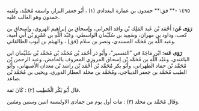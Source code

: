 ١٤٩٥ -** فق:** حمدون بن عمارة البغدادي (١) ، أَبُو جعفر البزاز، واسمه مُحَمَّد، ولقبه حمدون وهو الغالب عليه.

**رَوَى عَن:** أَحْمَد بْن عَبد المَلِك بْن واقد الحراني، وإسحاق بن إبراهيم الهروي، وإسحاق بن كعب، وداود بن مهران، وسَعِيد بن سُلَيْمان الواسطي، وعَبْد اللَّهِ بن عَمْرو بْن أَبي أمية، وعبد اللَّه بن مُحَمَّد المسندي، ونصر بن سلام (فق) ، والهيثم بن أيوب الطالقاني.

**رَوَى عَنه:** ابْن مَاجَهْ في "التفسير"، وأَبُو ذر أَحْمَد بْن مُحَمَّد بْن مُحَمَّد بْن سُلَيْمان ابن الباغندي، وعَبْد اللَّهِ بن مُحَمَّد بْن إسحاق المروزي المعروف بالحامض، وعبد الرحمن بْن مُحَمَّد بْن حماد الطهراني، وأَبُو بكر مُحَمَّد بْن أَحْمَد بْن راشد بْن معدان الأصبهاني، وأَبُو الطيب مُحَمَّد بن جعفر الديباجي، ومُحَمَّد بن مخلد العطار الدوري، ويحيى بن مُحَمَّد بْن صاعد.

قال أَبُو بَكْر الْخَطِيب (٢) : كَانَ ثقة.

وَقَال مُحَمَّد بن مخلد (٣) : مات أول يوم من جمادى الاولىسنة اثنين وستين ومئتين.